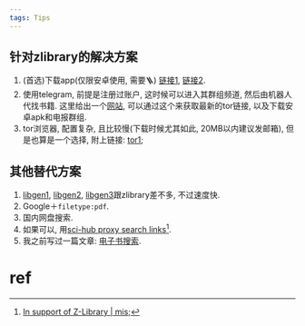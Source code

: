 ```yaml
---
tags: Tips
---
```




## 针对zlibrary的解决方案

1. (首选)下载app(仅限安卓使用, 需要🪜) [链接1](https://wetransfer.com/downloads/3cfd71e921b4a6ab61a57e6b4fc9e79620221120165418/21eae1), [链接2](https://download.csdn.net/download/qq_41437512/87073217).
2. 使用telegram, 前提是注册过账户, 这时候可以进入其群组频道, 然后由机器人代找书籍. 这里给出一个[网站](https://zh.singlelogin.me/), 可以通过这个来获取最新的tor链接, 以及下载安卓apk和电报群组. 
3. tor浏览器, 配置复杂, 且比较慢(下载时候尤其如此, 20MB以内建议发邮箱), 但是也算是一个选择, 附上链接: [tor1](http://bookszlibb74ugqojhzhg2a63w5i2atv5bqarulgczawnbmsb6s6qead.onion/);



## 其他替代方案
1. [libgen1](https://libgen.ee/), [libgen2](https://libgen.is/), [libgen3](https://libgen.st/)跟zlibrary差不多, 不过速度快.
2. Google＋`filetype:pdf`.
3. 国内网盘搜索.
4. 如果可以, 用[sci-hub proxy search links](http://sci-hub.ee/)[^1].
5. 我之前写过一篇文章: [电子书搜索](https://zorchp.blog.csdn.net/article/details/106030940).





# ref

[^1]:[In support of Z-Library \| mis](https://mis.pm/in-support-of-zlib);

